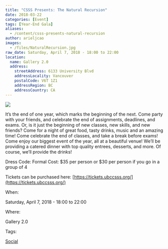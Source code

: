 ```yaml
---
title: "CSSS Presents: The Natural Recursion"
date: 2018-03-22
categories: [Event]
tags: [Year-End Gala]
aliases:
  - /content/csss-presents-natural-recursion
author: arieljcao
images:
  - /files/NaturalRecursion.jpg
raw_date: Saturday, April 7, 2018 - 18:00 to 22:00
location:
  name: Gallery 2.0
  address:
    streetAddress: 6133 University Blvd
    addressLocality: Vancouver
    postalCode: V6T 1Z1
    addressRegion: BC
    addressCountry: CA
---
```


![](/files/NaturalRecursion.jpg)

It’s the end of one year, which marks the beginning of the next. Come party with your friends, and celebrate the end of assignments, deadlines, and exams. Or, is it just the beginning of new classes, new skills, and new friends? Come for a night of great food, tasty drinks, music and an amazing time! Come celebrate the end of classes, and take a break before exams! Come enjoy our biggest event of the year, all at a beautiful venue! We’ll be providing a catered dinner with top quality entrees, desserts, and more. Of course, we’ll provide the drinks!

Dress Code: Formal Cost: $35 per person or $30 per person if you go in a group of 4

Tickets can be purchased here: [https://tickets.ubccsss.org/](https://tickets.ubccsss.org/)

When: 

Saturday, April 7, 2018 - 18:00 to 22:00

Where: 

Gallery 2.0

Tags: 

[Social](/social)
